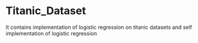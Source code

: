# Titanic_Dataset
It contains implementation of logistic regression on titanic datasets and self implementation of logistic regression
